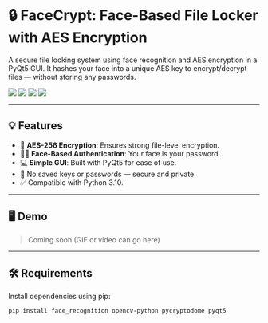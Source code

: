# 🔒 FaceCrypt: Face-Based File Locker with AES Encryption

A secure file locking system using face recognition and AES encryption in a PyQt5 GUI. It hashes your face into a unique AES key to encrypt/decrypt files — without storing any passwords.

<img src="https://img.shields.io/badge/python-3.10-blue?logo=python"/>
<img src="https://img.shields.io/badge/GUI-PyQt5-green?logo=qt"/>
<img src="https://img.shields.io/badge/encryption-AES256-orange?logo=cryptography"/>
<img src="https://img.shields.io/badge/facial--recognition-powered--by--dlib-red?logo=face-recognition"/>

---

## 💡 Features

- 🔐 **AES-256 Encryption**: Ensures strong file-level encryption.
- 🧑‍💻 **Face-Based Authentication**: Your face is your password.
- 💻 **Simple GUI**: Built with PyQt5 for ease of use.
- 🚫 No saved keys or passwords — secure and private.
- ✅ Compatible with Python 3.10.

---

## 🖥️ Demo

> Coming soon (GIF or video can go here)

---

## 🛠️ Requirements

Install dependencies using pip:

```bash
pip install face_recognition opencv-python pycryptodome pyqt5
